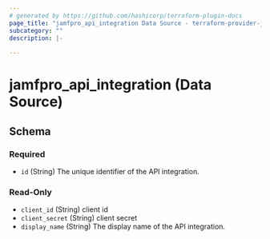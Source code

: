 ```yaml
---
# generated by https://github.com/hashicorp/terraform-plugin-docs
page_title: "jamfpro_api_integration Data Source - terraform-provider-jamfpro"
subcategory: ""
description: |-
  
---
```


# jamfpro_api_integration (Data Source)





<!-- schema generated by tfplugindocs -->
## Schema

### Required

- `id` (String) The unique identifier of the API integration.

### Read-Only

- `client_id` (String) client id
- `client_secret` (String) client secret
- `display_name` (String) The display name of the API integration.

